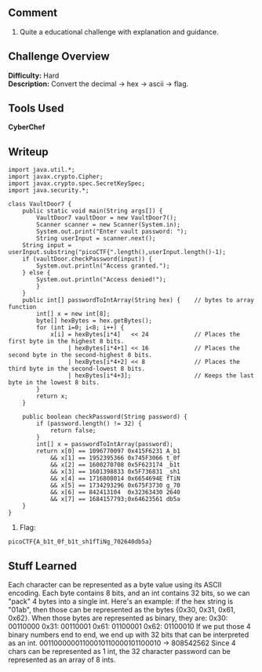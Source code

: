 ## Comment  
1. Quite a educational challenge with explanation and guidance.  


## Challenge Overview  
**Difficulty:** Hard  
**Description:** Convert the decimal -> hex -> ascii -> flag.
## Tools Used  
**CyberChef**

## Writeup  
```
import java.util.*;
import javax.crypto.Cipher;
import javax.crypto.spec.SecretKeySpec;
import java.security.*;

class VaultDoor7 {
    public static void main(String args[]) {
        VaultDoor7 vaultDoor = new VaultDoor7();
        Scanner scanner = new Scanner(System.in);
        System.out.print("Enter vault password: ");
        String userInput = scanner.next();
	String input = userInput.substring("picoCTF{".length(),userInput.length()-1);
	if (vaultDoor.checkPassword(input)) {
	    System.out.println("Access granted.");
	} else {
	    System.out.println("Access denied!");
        }
    }
    public int[] passwordToIntArray(String hex) {    // bytes to array function
        int[] x = new int[8];
        byte[] hexBytes = hex.getBytes();
        for (int i=0; i<8; i++) {
            x[i] = hexBytes[i*4]   << 24             // Places the first byte in the highest 8 bits.
                 | hexBytes[i*4+1] << 16             // Places the second byte in the second-highest 8 bits.
                 | hexBytes[i*4+2] << 8              // Places the third byte in the second-lowest 8 bits.
                 | hexBytes[i*4+3];                  // Keeps the last byte in the lowest 8 bits.
        }
        return x;
    }

    public boolean checkPassword(String password) {
        if (password.length() != 32) {
            return false;
        }
        int[] x = passwordToIntArray(password);
        return x[0] == 1096770097 0x415F6231 A_b1
            && x[1] == 1952395366 0x745F3066 t_0f
            && x[2] == 1600270708 0x5F623174 _b1t
            && x[3] == 1601398833 0x5F736831 _sh1
            && x[4] == 1716808014 0x6654694E fTiN
            && x[5] == 1734293296 0x675F3730 g_70
            && x[6] == 842413104  0x32363430 2640
            && x[7] == 1684157793;0x64623561 db5a
    }
}
```
1. Flag:
```
picoCTF{A_b1t_0f_b1t_sh1fTiNg_702640db5a}
```

## Stuff Learned  
Each character can be represented as a byte value using its
ASCII encoding. Each byte contains 8 bits, and an int contains
32 bits, so we can "pack" 4 bytes into a single int. Here's an
example: if the hex string is "01ab", then those can be
represented as the bytes {0x30, 0x31, 0x61, 0x62}. When those
bytes are represented as binary, they are:
0x30: 00110000
0x31: 00110001
0x61: 01100001
0x62: 01100010
If we put those 4 binary numbers end to end, we end up with 32
bits that can be interpreted as an int.
00110000001100010110000101100010 -> 808542562
Since 4 chars can be represented as 1 int, the 32 character password can
be represented as an array of 8 ints.


